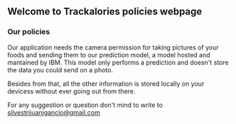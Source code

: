 ## Welcome to Trackalories policies webpage

### Our policies

Our application needs the camera permission for taking pictures of your foods and sending them to our prediction model, a model hosted and mantained by IBM. This model only performs a prediction and doesn't store the data you could send on a photo.

Besides from that, all the other information is stored locally on your devicess without ever going out from there.

For any suggestion or question don't mind to write to silvestrijuanigancio@gmail.com

